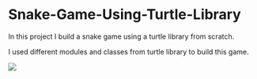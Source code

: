 # Snake-Game-Using-Turtle-Library

In this project I build a snake game using a turtle library from scratch.

I used different modules and classes from turtle library to build this game.

<img src = "https://miro.medium.com/max/1838/1*M8sa3fAx7pOGV5NeX3AVSQ.gif">

